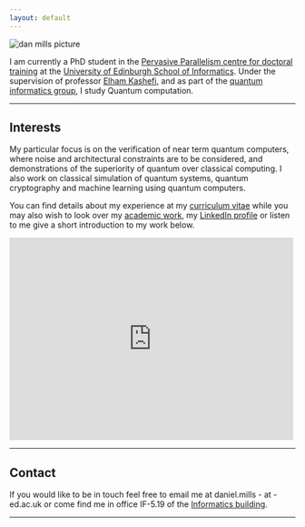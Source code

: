 ```yaml
---
layout: default
---
```


![dan mills picture]({{"/assets/profile-pic.jpg"}})

I am currently a PhD student in the [Pervasive Parallelism centre for doctoral training](http://web.inf.ed.ac.uk/infweb/student-services/cdt/pervasive-parallelism) at the [University of Edinburgh School of Informatics](https://www.ed.ac.uk/informatics). Under the supervision of professor [Elham Kashefi](https://ekashefi.wordpress.com/), and as part of the [quantum informatics group](http://web.inf.ed.ac.uk/quantum-informatics), I study Quantum computation.

***

## Interests

My particular focus is on the verification of near term quantum computers, where noise and architectural constraints are to be considered, and demonstrations of the superiority of quantum over classical computing. I also work on classical simulation of quantum systems, quantum cryptography and machine learning using quantum computers.

You can find details about my experience at my [curriculum vitae]({{"/assets/CV.pdf"}}) while you may also wish to look over my [academic work](academic), my [LinkedIn profile](https://www.linkedin.com/in/dan-mills) or listen to me give a short introduction to my work below.

<iframe id="kaltura_player" src="https://cdnapisec.kaltura.com/p/2010292/sp/201029200/embedIframeJs/uiconf_id/32599141/partner_id/2010292?iframeembed=true&playerId=kaltura_player&entry_id=1_cz9jh0g2&flashvars[streamerType]=auto&amp;flashvars[localizationCode]=en&amp;flashvars[leadWithHTML5]=true&amp;flashvars[sideBarContainer.plugin]=true&amp;flashvars[sideBarContainer.position]=left&amp;flashvars[sideBarContainer.clickToClose]=true&amp;flashvars[chapters.plugin]=true&amp;flashvars[chapters.layout]=vertical&amp;flashvars[chapters.thumbnailRotator]=false&amp;flashvars[streamSelector.plugin]=true&amp;flashvars[EmbedPlayer.SpinnerTarget]=videoHolder&amp;flashvars[dualScreen.plugin]=true&amp;&wid=1_1xy5qhvj" width="500" height="356" allowfullscreen webkitallowfullscreen mozAllowFullScreen allow="autoplay *; fullscreen *; encrypted-media *" frameborder="0" title="Kaltura Player"></iframe>  

***

## Contact

If you would like to be in touch feel free to email me at daniel.mills - at - ed.ac.uk or come find me in office IF-5.19 of the [Informatics building](https://www.google.com/maps/place/Dugald+Stewart+Building,+Informatics+Forum,+Edinburgh+EH8+9AB/@55.9447509,-3.1881526,18.5z/data=!3m1!5s0x4887c78380a9954d:0x6f0e11144cdbe50c!4m13!1m7!3m6!1s0x4887c78380560aa5:0xabe2f9d4a73bf5f5!2sInformatics+Forum,+Edinburgh+EH8+9AB!3b1!8m2!3d55.9447576!4d-3.1874533!3m4!1s0x4887c7847f57fce7:0xa55424c3cecbf4c9!8m2!3d55.9450306!4d-3.1877087://www.google.com/maps/place/Informatics+Forum,+Edinburgh+EH8+9AB/@55.9447587,-3.1882289,18z/data=!3m1!4b1!4m5!3m4!1s0x4887c78380560aa5:0xabe2f9d4a73bf5f5!8m2!3d55.9447576!4d-3.1874533).

***
